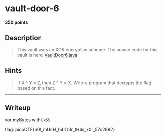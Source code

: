 # vault-door-6
**350 points**
## Description
> This vault uses an XOR encryption scheme. The source code for this vault is here: [VaultDoor6.java](VaultDoor6.java)
## Hints
> If X ^ Y = Z, then Z ^ Y = X. Write a program that decrypts the flag based on this fact.
---
## Writeup
xor myBytes with `0x55`

flag: picoCTF{n0t_mUcH_h4rD3r_tH4n_x0r_57c2892}